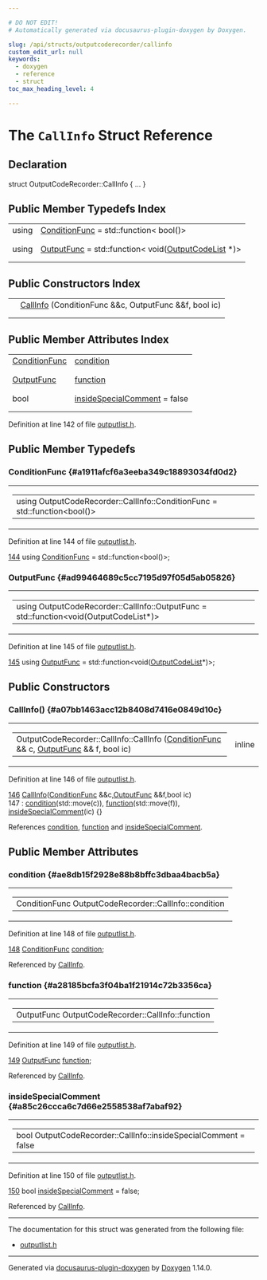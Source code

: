 ```yaml
---

# DO NOT EDIT!
# Automatically generated via docusaurus-plugin-doxygen by Doxygen.

slug: /api/structs/outputcoderecorder/callinfo
custom_edit_url: null
keywords:
  - doxygen
  - reference
  - struct
toc_max_heading_level: 4

---
```


<div class="doxyPage">

# The `CallInfo` Struct Reference



## Declaration

<div class="doxyDeclaration">
struct OutputCodeRecorder::CallInfo { ... }
</div>

## Public Member Typedefs Index

<table class="doxyMembersIndex">

<tr class="doxyMemberIndexItem">
<td class="doxyMemberIndexItemType" align="left" valign="top">using</td>
<td class="doxyMemberIndexItemName" align="left" valign="top"><a href="#a1911afcf6a3eeba349c18893034fd0d2">ConditionFunc</a> = std::function&lt; bool()&gt;</td>
</tr>
<tr class="doxyMemberIndexDescription">
<td class="doxyMemberIndexDescriptionLeft"></td>
<td class="doxyMemberIndexDescriptionRight">
</td>
</tr>
<tr class="doxyMemberIndexSeparator">
<td class="doxyMemberIndexSeparator" colspan="2"></td>
</tr>

<tr class="doxyMemberIndexItem">
<td class="doxyMemberIndexItemType" align="left" valign="top">using</td>
<td class="doxyMemberIndexItemName" align="left" valign="top"><a href="#ad99464689c5cc7195d97f05d5ab05826">OutputFunc</a> = std::function&lt; void(<a href="/web-doxygen/docs/api/classes/outputcodelist">OutputCodeList</a> *)&gt;</td>
</tr>
<tr class="doxyMemberIndexDescription">
<td class="doxyMemberIndexDescriptionLeft"></td>
<td class="doxyMemberIndexDescriptionRight">
</td>
</tr>
<tr class="doxyMemberIndexSeparator">
<td class="doxyMemberIndexSeparator" colspan="2"></td>
</tr>

</table>

## Public Constructors Index

<table class="doxyMembersIndex">

<tr class="doxyMemberIndexItem">
<td class="doxyMemberIndexItemType" align="left" valign="top"></td>
<td class="doxyMemberIndexItemName" align="left" valign="top"><a href="#a07bb1463acc12b8408d7416e0849d10c">CallInfo</a> (ConditionFunc &amp;&amp;c, OutputFunc &amp;&amp;f, bool ic)</td>
</tr>
<tr class="doxyMemberIndexDescription">
<td class="doxyMemberIndexDescriptionLeft"></td>
<td class="doxyMemberIndexDescriptionRight">
</td>
</tr>
<tr class="doxyMemberIndexSeparator">
<td class="doxyMemberIndexSeparator" colspan="2"></td>
</tr>

</table>

## Public Member Attributes Index

<table class="doxyMembersIndex">

<tr class="doxyMemberIndexItem">
<td class="doxyMemberIndexItemType" align="left" valign="top"><a href="#a1911afcf6a3eeba349c18893034fd0d2">ConditionFunc</a></td>
<td class="doxyMemberIndexItemName" align="left" valign="top"><a href="#ae8db15f2928e88b8bffc3dbaa4bacb5a">condition</a></td>
</tr>
<tr class="doxyMemberIndexDescription">
<td class="doxyMemberIndexDescriptionLeft"></td>
<td class="doxyMemberIndexDescriptionRight">
</td>
</tr>
<tr class="doxyMemberIndexSeparator">
<td class="doxyMemberIndexSeparator" colspan="2"></td>
</tr>

<tr class="doxyMemberIndexItem">
<td class="doxyMemberIndexItemType" align="left" valign="top"><a href="#ad99464689c5cc7195d97f05d5ab05826">OutputFunc</a></td>
<td class="doxyMemberIndexItemName" align="left" valign="top"><a href="#a28185bcfa3f04ba1f21914c72b3356ca">function</a></td>
</tr>
<tr class="doxyMemberIndexDescription">
<td class="doxyMemberIndexDescriptionLeft"></td>
<td class="doxyMemberIndexDescriptionRight">
</td>
</tr>
<tr class="doxyMemberIndexSeparator">
<td class="doxyMemberIndexSeparator" colspan="2"></td>
</tr>

<tr class="doxyMemberIndexItem">
<td class="doxyMemberIndexItemType" align="left" valign="top">bool</td>
<td class="doxyMemberIndexItemName" align="left" valign="top"><a href="#a85c26ccca6c7d66e2558538af7abaf92">insideSpecialComment</a> = false</td>
</tr>
<tr class="doxyMemberIndexDescription">
<td class="doxyMemberIndexDescriptionLeft"></td>
<td class="doxyMemberIndexDescriptionRight">
</td>
</tr>
<tr class="doxyMemberIndexSeparator">
<td class="doxyMemberIndexSeparator" colspan="2"></td>
</tr>

</table>


Definition at line 142 of file <a href="/web-doxygen/docs/api/files/src/outputlist-h">outputlist.h</a>.

<div class="doxySectionDef">

## Public Member Typedefs

### ConditionFunc {#a1911afcf6a3eeba349c18893034fd0d2}

<div class="doxyMemberItem">
<div class="doxyMemberProto">
<table class="doxyMemberLabels">
<tr class="doxyMemberLabels">
<td class="doxyMemberLabelsLeft">
<table class="doxyMemberName">
<tr>
<td class="doxyMemberName">using OutputCodeRecorder::CallInfo::ConditionFunc =  std::function&lt;bool()&gt;</td>
</tr>
</table>
</td>
</tr>
</table>
</div>
<div class="doxyMemberDoc">



Definition at line 144 of file <a href="/web-doxygen/docs/api/files/src/outputlist-h">outputlist.h</a>.

<div class="doxyProgramListing">

<div class="doxyCodeLine"><span class="doxyLineNumber"><a href="#a1911afcf6a3eeba349c18893034fd0d2">144</a></span><span class="doxyLineContent"><span class="doxyHighlight">      </span><span class="doxyHighlightKeyword">using </span><span class="doxyHighlight"><a href="#a1911afcf6a3eeba349c18893034fd0d2">ConditionFunc</a> = std::function&lt;bool()&gt;;</span></span></div>

</div>

</div>
</div>

### OutputFunc {#ad99464689c5cc7195d97f05d5ab05826}

<div class="doxyMemberItem">
<div class="doxyMemberProto">
<table class="doxyMemberLabels">
<tr class="doxyMemberLabels">
<td class="doxyMemberLabelsLeft">
<table class="doxyMemberName">
<tr>
<td class="doxyMemberName">using OutputCodeRecorder::CallInfo::OutputFunc =  std::function&lt;void(OutputCodeList*)&gt;</td>
</tr>
</table>
</td>
</tr>
</table>
</div>
<div class="doxyMemberDoc">



Definition at line 145 of file <a href="/web-doxygen/docs/api/files/src/outputlist-h">outputlist.h</a>.

<div class="doxyProgramListing">

<div class="doxyCodeLine"><span class="doxyLineNumber"><a href="#ad99464689c5cc7195d97f05d5ab05826">145</a></span><span class="doxyLineContent"><span class="doxyHighlight">      </span><span class="doxyHighlightKeyword">using </span><span class="doxyHighlight"><a href="#ad99464689c5cc7195d97f05d5ab05826">OutputFunc</a>    = std::function&lt;void(<a href="/web-doxygen/docs/api/classes/outputcodelist">OutputCodeList</a>*)&gt;;</span></span></div>

</div>

</div>
</div>

</div>

<div class="doxySectionDef">

## Public Constructors

### CallInfo() {#a07bb1463acc12b8408d7416e0849d10c}

<div class="doxyMemberItem">
<div class="doxyMemberProto">
<table class="doxyMemberLabels">
<tr class="doxyMemberLabels">
<td class="doxyMemberLabelsLeft">
<table class="doxyMemberName">
<tr>
<td class="doxyMemberName">OutputCodeRecorder::CallInfo::CallInfo (<a href="#a1911afcf6a3eeba349c18893034fd0d2">ConditionFunc</a> &amp;&amp; c, <a href="#ad99464689c5cc7195d97f05d5ab05826">OutputFunc</a> &amp;&amp; f, bool ic)</td>
</tr>
</table>
</td>
<td class="doxyMemberLabelsRight">
<span class="doxyMemberLabels">
<span class="doxyMemberLabel inline">inline</span>
</span>
</td>
</tr>
</table>
</div>
<div class="doxyMemberDoc">



Definition at line 146 of file <a href="/web-doxygen/docs/api/files/src/outputlist-h">outputlist.h</a>.

<div class="doxyProgramListing">

<div class="doxyCodeLine"><span class="doxyLineNumber"><a href="#a07bb1463acc12b8408d7416e0849d10c">146</a></span><span class="doxyLineContent"><span class="doxyHighlight">      <a href="#a07bb1463acc12b8408d7416e0849d10c">CallInfo</a>(<a href="#a1911afcf6a3eeba349c18893034fd0d2">ConditionFunc</a> &amp;&amp;c,<a href="#ad99464689c5cc7195d97f05d5ab05826">OutputFunc</a> &amp;&amp;f,</span><span class="doxyHighlightKeywordType">bool</span><span class="doxyHighlight"> ic)</span></span></div>
<div class="doxyCodeLine"><span class="doxyLineNumber">147</span><span class="doxyLineContent"><span class="doxyHighlight">        : <a href="#ae8db15f2928e88b8bffc3dbaa4bacb5a">condition</a>(std::move(c)), <a href="#a28185bcfa3f04ba1f21914c72b3356ca">function</a>(std::move(f)), <a href="#a85c26ccca6c7d66e2558538af7abaf92">insideSpecialComment</a>(ic) {}</span></span></div>

</div>


References <a href="#ae8db15f2928e88b8bffc3dbaa4bacb5a">condition</a>, <a href="#a28185bcfa3f04ba1f21914c72b3356ca">function</a> and <a href="#a85c26ccca6c7d66e2558538af7abaf92">insideSpecialComment</a>.
</div>
</div>

</div>

<div class="doxySectionDef">

## Public Member Attributes

### condition {#ae8db15f2928e88b8bffc3dbaa4bacb5a}

<div class="doxyMemberItem">
<div class="doxyMemberProto">
<table class="doxyMemberLabels">
<tr class="doxyMemberLabels">
<td class="doxyMemberLabelsLeft">
<table class="doxyMemberName">
<tr>
<td class="doxyMemberName">ConditionFunc OutputCodeRecorder::CallInfo::condition</td>
</tr>
</table>
</td>
</tr>
</table>
</div>
<div class="doxyMemberDoc">



Definition at line 148 of file <a href="/web-doxygen/docs/api/files/src/outputlist-h">outputlist.h</a>.

<div class="doxyProgramListing">

<div class="doxyCodeLine"><span class="doxyLineNumber"><a href="#ae8db15f2928e88b8bffc3dbaa4bacb5a">148</a></span><span class="doxyLineContent"><span class="doxyHighlight">      <a href="#a1911afcf6a3eeba349c18893034fd0d2">ConditionFunc</a>  <a href="#ae8db15f2928e88b8bffc3dbaa4bacb5a">condition</a>;</span></span></div>

</div>


Referenced by <a href="#a07bb1463acc12b8408d7416e0849d10c">CallInfo</a>.
</div>
</div>

### function {#a28185bcfa3f04ba1f21914c72b3356ca}

<div class="doxyMemberItem">
<div class="doxyMemberProto">
<table class="doxyMemberLabels">
<tr class="doxyMemberLabels">
<td class="doxyMemberLabelsLeft">
<table class="doxyMemberName">
<tr>
<td class="doxyMemberName">OutputFunc OutputCodeRecorder::CallInfo::function</td>
</tr>
</table>
</td>
</tr>
</table>
</div>
<div class="doxyMemberDoc">



Definition at line 149 of file <a href="/web-doxygen/docs/api/files/src/outputlist-h">outputlist.h</a>.

<div class="doxyProgramListing">

<div class="doxyCodeLine"><span class="doxyLineNumber"><a href="#a28185bcfa3f04ba1f21914c72b3356ca">149</a></span><span class="doxyLineContent"><span class="doxyHighlight">      <a href="#ad99464689c5cc7195d97f05d5ab05826">OutputFunc</a>     <a href="#a28185bcfa3f04ba1f21914c72b3356ca">function</a>;</span></span></div>

</div>


Referenced by <a href="#a07bb1463acc12b8408d7416e0849d10c">CallInfo</a>.
</div>
</div>

### insideSpecialComment {#a85c26ccca6c7d66e2558538af7abaf92}

<div class="doxyMemberItem">
<div class="doxyMemberProto">
<table class="doxyMemberLabels">
<tr class="doxyMemberLabels">
<td class="doxyMemberLabelsLeft">
<table class="doxyMemberName">
<tr>
<td class="doxyMemberName">bool OutputCodeRecorder::CallInfo::insideSpecialComment = false</td>
</tr>
</table>
</td>
</tr>
</table>
</div>
<div class="doxyMemberDoc">



Definition at line 150 of file <a href="/web-doxygen/docs/api/files/src/outputlist-h">outputlist.h</a>.

<div class="doxyProgramListing">

<div class="doxyCodeLine"><span class="doxyLineNumber"><a href="#a85c26ccca6c7d66e2558538af7abaf92">150</a></span><span class="doxyLineContent"><span class="doxyHighlight">      </span><span class="doxyHighlightKeywordType">bool</span><span class="doxyHighlight">           <a href="#a85c26ccca6c7d66e2558538af7abaf92">insideSpecialComment</a> = </span><span class="doxyHighlightKeyword">false</span><span class="doxyHighlight">;</span></span></div>

</div>


Referenced by <a href="#a07bb1463acc12b8408d7416e0849d10c">CallInfo</a>.
</div>
</div>

</div>

<hr/>

The documentation for this struct was generated from the following file:

<ul>
<li><a href="/web-doxygen/docs/api/files/src/outputlist-h">outputlist.h</a></li>
</ul>

<hr/>

<p class="doxyGeneratedBy">Generated via <a href="https://github.com/xpack/docusaurus-plugin-doxygen">docusaurus-plugin-doxygen</a> by <a href="https://www.doxygen.nl">Doxygen</a> 1.14.0.</p>

</div>
